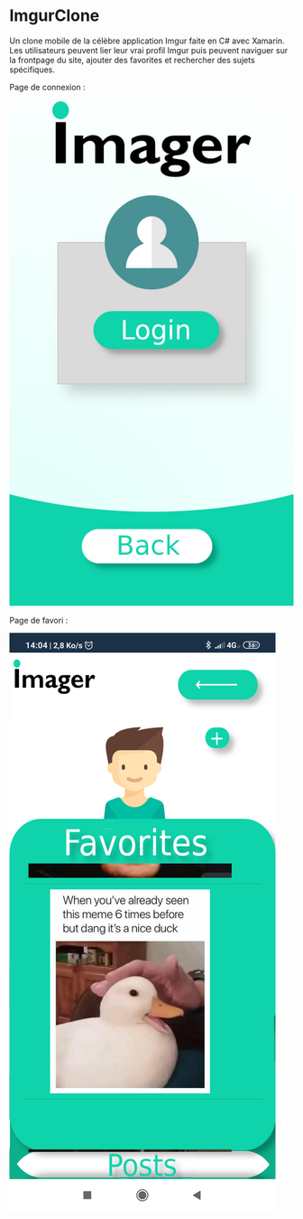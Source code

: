 # ImgurClone
Un clone mobile de la célèbre application Imgur faite en C# avec Xamarin. Les utilisateurs peuvent lier leur vrai profil Imgur puis peuvent naviguer sur la frontpage du site, ajouter des favorites et rechercher des sujets spécifiques.

Page de connexion :

![LoginPage](/DEV_epicture_2019/Resources/drawable/login.png)

Page de favori :

![FavoritePage](/DEV_epicture_2019/Resources/drawable/favorite.png)
